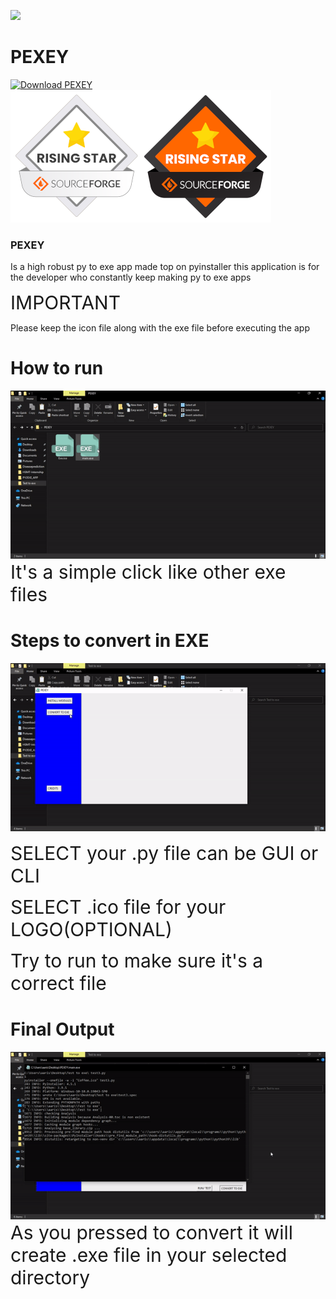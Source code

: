 <img src = https://github.com/Aaris-Kazi/PEXEY/blob/main/Exe.ico><h1>PEXEY</h1>
<a href="https://sourceforge.net/projects/pexey/files/latest/download"><img alt="Download PEXEY" src="https://img.shields.io/sourceforge/dt/pexey.svg" ></a>
<img src="https://github.com/Aaris-Kazi/PY2EXE_APP/blob/main/pexey_award.png">

<span><h3>PEXEY</h3>  Is a high robust py to exe app made top on pyinstaller this application is for the developer who constantly keep making py to exe apps</span>

<span style = "font-size: 30px"> IMPORTANT</span>

<span>Please keep the icon file along with the exe file before executing the app</span>

# How to run
<img src = https://github.com/Aaris-Kazi/PEXEY/blob/main/snapshots/run.gif>
<span style = "font-size: 30px"> It's a simple click like other exe files</span>

# Steps to convert in EXE
<img src = https://github.com/Aaris-Kazi/PEXEY/blob/main/snapshots/compile.gif>

<span style = "font-size: 30px"> SELECT your .py file can be GUI or CLI</span>

<span style = "font-size: 30px"> SELECT .ico file for your LOGO(OPTIONAL)</span>

<span style = "font-size: 30px"> Try to run to make sure it's a correct file</span>

# Final Output
<img src = https://github.com/Aaris-Kazi/PEXEY/blob/main/snapshots/exe.gif>
<span style = "font-size: 30px"> As you pressed to convert it will create .exe file in your selected directory</span>
